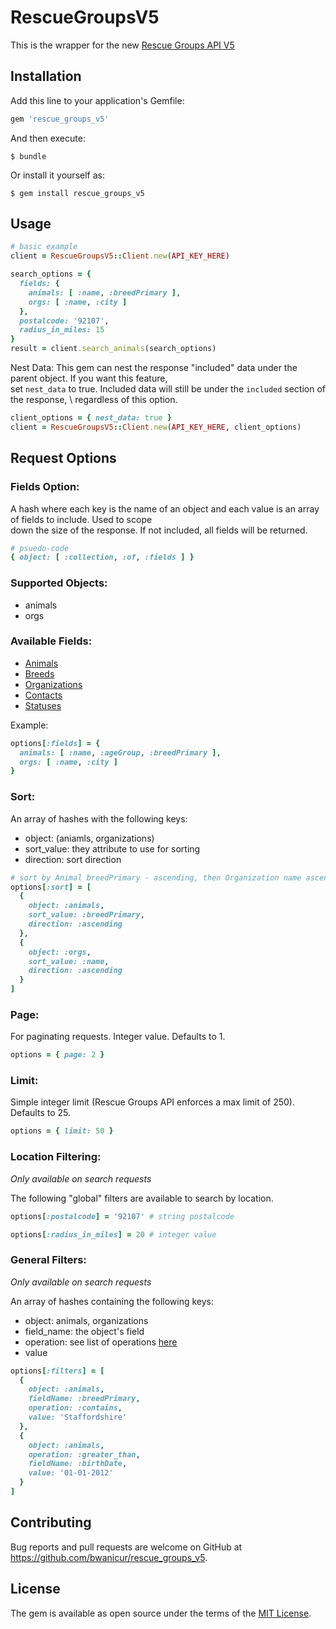 # RescueGroupsV5

This is the wrapper for the new <a target="_blank" href="https://api.rescuegroups.org/v5/public/docs">Rescue Groups API V5</a>

## Installation

Add this line to your application's Gemfile:

```ruby
gem 'rescue_groups_v5'
```

And then execute:

    $ bundle

Or install it yourself as:

    $ gem install rescue_groups_v5

## Usage

```ruby
# basic example
client = RescueGroupsV5::Client.new(API_KEY_HERE)

search_options = {
  fields: {
    animals: [ :name, :breedPrimary ],
    orgs: [ :name, :city ]
  },
  postalcode: '92107',
  radius_in_miles: 15
}
result = client.search_animals(search_options)
```

Nest Data:  This gem can nest the response "included" data under the parent object. If you want this feature, \
set `nest_data` to true.  Included data will still be under the `included` section of the response, \ 
regardless of this option.
```ruby
client_options = { nest_data: true }
client = RescueGroupsV5::Client.new(API_KEY_HERE, client_options)
```

## Request Options
### Fields Option:
A hash where each key is the name of an object and each value is an array of fields to include.  Used to scope \
down the size of the response. If not included, all fields will be returned.
```ruby
# psuedo-code
{ object: [ :collection, :of, :fields ] }
```

### Supported Objects:
- animals
- orgs

### Available Fields:
- [Animals](https://github.com/bwanicur/rescue_groups_v5/blob/master/lib/rescue_groups_v5/fields/animal.rb)
- [Breeds](https://github.com/bwanicur/rescue_groups_v5/blob/master/lib/rescue_groups_v5/fields/breed.rb)
- [Organizations](https://github.com/bwanicur/rescue_groups_v5/blob/master/lib/rescue_groups_v5/fields/organization.rb)
- [Contacts](https://github.com/bwanicur/rescue_groups_v5/blob/master/lib/rescue_groups_v5/fields/contact.rb)
- [Statuses](https://github.com/bwanicur/rescue_groups_v5/blob/master/lib/rescue_groups_v5/fields/status.rb)

Example:
```ruby
options[:fields] = {
  animals: [ :name, :ageGroup, :breedPrimary ],
  orgs: [ :name, :city ]
}
```

### Sort:
An array of hashes with the following keys:

- object: (aniamls, organizations)
- sort_value: they attribute to use for sorting
- direction:  sort direction

```ruby
# sort by Animal breedPrimary - ascending, then Organization name ascending
options[:sort] = [
  {
    object: :animals,
    sort_value: :breedPrimary,
    direction: :ascending
  },
  {
    object: :orgs,
    sort_value: :name,
    direction: :ascending
  }
]
```

### Page:
For paginating requests.  Integer value.  Defaults to 1.
```ruby
options = { page: 2 }
```

### Limit:
Simple integer limit (Rescue Groups API enforces a max limit of 250).  Defaults to 25.
```ruby
options = { limit: 50 }
```

### Location Filtering:
_Only available on search requests_

The following "global" filters are available to search by location.

```ruby
options[:postalcode] = '92107' # string postalcode
```

```ruby
options[:radius_in_miles] = 20 # integer value
```

### General Filters:
_Only available on search requests_

An array of hashes containing the following keys:

- object: animals, organizations
- field_name: the object's field
- operation: see list of operations [here](https://github.com/bwanicur/rescue_groups_v5/blob/master/lib/rescue_groups_v5/services/filter_builder.rb)
- value

```ruby
options[:filters] = [
  {
    object: :animals,
    fieldName: :breedPrimary,
    operation: :contains,
    value: 'Staffordshire'
  },
  {
    object: :animals,
    operation: :greater_than,
    fieldName: :birthDate,
    value: '01-01-2012'
  }  
]
```

## Contributing

Bug reports and pull requests are welcome on GitHub at https://github.com/bwanicur/rescue_groups_v5.

## License

The gem is available as open source under the terms of the [MIT License](https://opensource.org/licenses/MIT).
